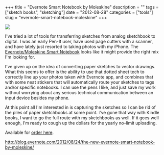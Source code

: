 +++
title = "Evernote Smart Notebook by Moleskine"
description = ""
tags = ["sketch books", "sketching"]
date = "2012-08-28"
categories = ["tools"]
slug = "evernote-smart-notebook-moleskine"
+++


<div class="tool-screenshot mb1"><a href="http://blog.evernote.com/2012/08/24/the-new-evernote-smart-notebook-by-moleskine/"><img id='bluga-thumbnail-2823' class='bluga-thumbnail custom' src='http://media.konigi.com/bluga/
wt5231c15bd880e_custom.jpg'/></a></div><p>I've tried a lot of tools for transferring sketches from analog sketchbook to digital. I was an early Pen-It user, have used page cutters with a scanner, and have lately just resorted to taking photos with my iPhone. The <a href="http://blog.evernote.com/2012/08/24/the-new-evernote-smart-notebook-by-moleskine/">Evernote/Moleskine Smart Notebook</a> looks like it might provide the right mix I'm looking for.</p>

<p>I've given up on the idea of converting paper sketches to vector drawings. What this seems to offer is the ability to use that dotted sheet tech to correctly line up your photos taken with Evernote app, and combines that with some neat stickers that will automatically route your sketches to tags and/or specific notebooks. I can use the pens I like, and just save my work without worrying about any serious technical communication between an input device besides my phone.</p>

<p>At this point all I'm interested in is capturing the sketches so I can be rid of the piles of paper sketchbooks at some point. I've gone that way with Kindle books, I want to go the full route with my sketchbooks as well. If it goes well enough, I'm ready to cough up the dollars for the yearly no-limit uploading.</p>

<p>Available for <a href="http://evernote-storefront.mybigcommerce.com/evernote-smart-notebook-by-moleskine/">order here</a>.</p>

  
<p><a href="http://blog.evernote.com/2012/08/24/the-new-evernote-smart-notebook-by-moleskine/">http://blog.evernote.com/2012/08/24/the-new-evernote-smart-notebook-by-moleskine/</a></p>
      
